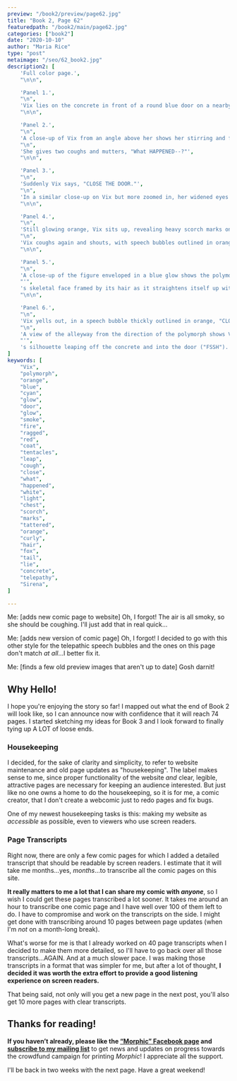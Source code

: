 ```yaml
---
preview: "/book2/preview/page62.jpg"
title: "Book 2, Page 62"
featuredpath: "/book2/main/page62.jpg"
categories: ["book2"]
date: "2020-10-10"
author: "Maria Rice"
type: "post"
metaimage: "/seo/62_book2.jpg"
description2: [
    'Full color page.',
    "\n\n",

    'Panel 1.',
    "\n",
    'Vix lies on the concrete in front of a round blue door on a nearby wall, which glows cyan and produces some background noise ("FSSSSSH"). She lies parallel to the wall with her head resting on her orange curly hair on the left side of the panel. Her body is in full view, enveloped in a bright orange glow. Part of her tattered red coat sleeve is torn, revealing her wrist. Her fox tail peeps out from under her coat tail. The air is filled with smoke and scorch marks on the ground radiate around Vix. The girl coughs.',
    "\n\n",

    'Panel 2.',
    "\n",
    'A close-up of Vix from an angle above her shows her stirring and frowning with her eyes still closed.',
    "\n",
    'She gives two coughs and mutters, "What HAPPENED--?"',
    "\n\n",

    'Panel 3.',
    "\n",
    'Suddenly Vix says, "CLOSE THE DOOR."',
    "\n",
    'In a similar close-up on Vix but more zoomed in, her widened eyes stare out in front of her, filled with alarm.',
    "\n\n",

    'Panel 4.',
    "\n",
    'Still glowing orange, Vix sits up, revealing heavy scorch marks on her red coat. She sits with her back to the viewer as she looks down the alleyway at the glowing blue figure hunched over at the alleyway entrance a dozen yards away. Long tentacle-like limbs lie on the ground around the figure and the silhouettes of a few odd objects can be seen in the street. A few small fires can be seen burning in the alley.',
    "\n",
    'Vix coughs again and shouts, with speech bubbles outlined in orange, "SIRENA! IF YOU CAN HEAR ME--!"',
    "\n\n",

    'Panel 5.',
    "\n",
    'A close-up of the figure enveloped in a blue glow shows the polymorph',
    "'",
    's skeletal face framed by its hair as it straightens itself up with a jerk ("FWSH"), its white eyes and teeth glinting. The white light beaming from its chest glows brightly.',
    "\n\n",

    'Panel 6.',
    "\n",
    'Vix yells out, in a speech bubble thickly outlined in orange, "CLOSE THE DOOR!!!"',
    "\n",
    'A view of the alleyway from the direction of the polymorph shows Vix',
    "'",
    's silhouette leaping off the concrete and into the door ("FSSH"). The alleyway looks like one from earlier, where Vix and Meppie carried Tenti to the door and Errie and Chan met Wolf.',
]
keywords: [
    "Vix", 
    "polymorph",
    "orange",
    "blue",
    "cyan",
    "glow",
    "door",
    "glow",
    "smoke",
    "fire",
    "ragged",
    "red",
    "coat",
    "tentacles",
    "leap",
    "cough",
    "close",
    "what",
    "happened",
    "white",
    "light",
    "chest",
    "scorch",
    "marks",
    "tattered",
    "orange",
    "curly",
    "hair",
    "fox",
    "tail",
    "lie",
    "concrete",
    "telepathy",
    "Sirena",
]

---
```


Me: [adds new comic page to website] Oh, I forgot! The air is all smoky, so she should be coughing. I'll just add that in real quick...

Me: [adds new version of comic page] Oh, I forgot! I decided to go with this other style for the telepathic speech bubbles and the ones on this page don't match _at all_...I better fix it.

Me: [finds a few old preview images that aren't up to date] Gosh darnit! 

## Why Hello!

I hope you're enjoying the story so far! I mapped out what the end of Book 2 will look like, so I can announce now with confidence that it will reach 74 pages. I started sketching my ideas for Book 3 and I look forward to finally tying up A LOT of loose ends. 

### Housekeeping

I decided, for the sake of clarity and simplicity, to refer to website maintenance and old page updates as "housekeeping". The label makes sense to me, since proper functionality of the website _and_ clear, legible, attractive pages are necessary for keeping an audience interested. But just like no one owns a home to do the housekeeping, so it is for me, a comic creator, that I don't create a webcomic just to redo pages and fix bugs. 

One of my newest housekeeping tasks is this: making my website as _accessible_ as possible, even to viewers who use screen readers. 

### Page Transcripts

Right now, there are only a few comic pages for which I added a detailed transcript that should be readable by screen readers. I estimate that it will take me months...yes, _months_...to transcribe all the comic pages on this site. 

**It really matters to me a lot that I can share my comic with _anyone_**, so I wish I could get these pages transcribed a lot sooner. It takes me around an hour to transcribe one comic page and I have well over 100 of them left to do. I have to compromise and work on the transcripts on the side. I might get done with transcribing around 10 pages between page updates (when I'm _not_ on a month-long break). 

What's worse for me is that I already worked on 40 page transcripts when I decided to make them more detailed, so I'll have to go back over all those transcripts...AGAIN. And at a much slower pace. I was making those transcripts in a format that was simpler for me, but after a lot of thought, **I decided it was worth the extra effort to provide a good listening experience on screen readers.** 

That being said, not only will you get a new page in the next post, you'll also get 10 more pages with clear transcripts. 

## Thanks for reading!

**If you haven’t already, please like the [“Morphic” Facebook page](https://www.facebook.com/MorphicGraphicNovel/) and [subscribe to my mailing list](http://eepurl.com/g8TzPb)** to get news and updates on progress towards the crowdfund campaign for printing _Morphic_!
I appreciate all the support. 

I'll be back in two weeks with the next page. Have a great weekend!
